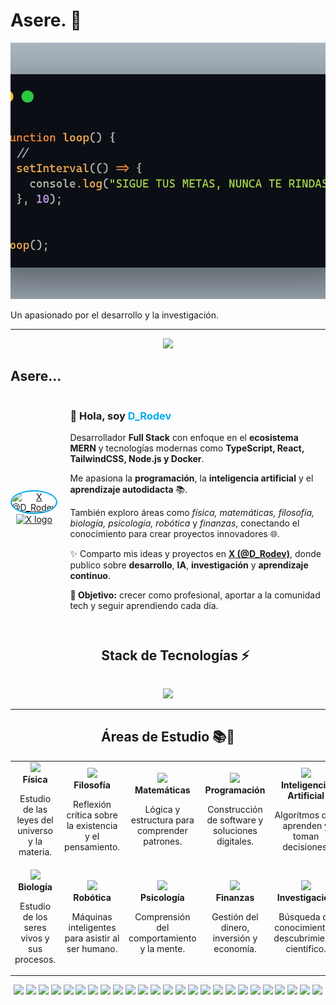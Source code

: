 <h1>Asere. 👋</h1>
<p align="center">
  <img src="https://raw.githubusercontent.com/D-ROdev/D-ROdev/main/assets/fondoX.png" 
       alt="Mi Banner" 
       style="width:100%; height:410px; object-fit:cover;" />
</p>


<p>Un apasionado por el desarrollo y la investigación.</p>
<hr/>

<p align="center">
  <a href="https://github.com/DenverCoder1/readme-typing-svg">
    <img src="https://readme-typing-svg.herokuapp.com?font=Time+New+Roman&color=cyan&size=25&center=true&vCenter=true&width=600&height=100&lines=Desarrollador+Full+Stack,;Desarrollo+en+el+stack+MERN,;Estudiante+Autodidacta">
  </a>
</p>


<h2>Asere...</h2>

<div style="display: flex; align-items: center; gap: 20px;">
  <!-- Imagen de perfil con icono de X -->
  <div style="text-align: center;">
    <a href="https://x.com/D_Rodev" target="_blank">
      <img src="https://pbs.twimg.com/profile_images/1958220332688461825/CiiiOPKY_400x400.jpg" 
           alt="X @D_Rodev" 
           width="160" 
           style="border-radius:50%; border:2px solid #00acee;">
      <br>
      <img src="https://cdn-icons-png.flaticon.com/512/5968/5968830.png" 
           alt="X logo" 
           width="28">
    </a>
  </div>

  <!-- Bio -->
  <div style="max-width: 600px;">
    <h3>👋 Hola, soy <span style="color:#00acee;">D_Rodev</span></h3>
    <p>
      Desarrollador <b>Full Stack</b> con enfoque en el <b>ecosistema MERN</b> y tecnologías modernas como 
      <b>TypeScript, React, TailwindCSS, Node.js y Docker</b>.
    </p>
    <p>
      Me apasiona la <b>programación</b>, la <b>inteligencia artificial</b> y el 
      <b>aprendizaje autodidacta</b> 📚.
    </p>
    <p>
      También exploro áreas como <i>física, matemáticas, filosofía, biología, psicología, robótica</i> y 
      <i>finanzas</i>, conectando el conocimiento para crear proyectos innovadores 🌐.
    </p>
    <p>
      ✨ Comparto mis ideas y proyectos en 
      <a href="https://x.com/D_Rodev" target="_blank"><b>X (@D_Rodev)</b></a>, 
      donde publico sobre <b>desarrollo</b>, <b>IA</b>, <b>investigación</b> y <b>aprendizaje continuo</b>.
    </p>
    <p><b>🚀 Objetivo:</b> crecer como profesional, aportar a la comunidad tech y seguir aprendiendo cada día.</p>
  </div>
</div>


<div id="user-content-toc">
  <ul align="center">
    <summary><h2 style="display: inline-block">Stack de Tecnologías ⚡</h2></summary>
  </ul>
</div>

<!-- tech stack icons -->
<!-- Stack de Tecnologías -->
<p align="center">
  <a href="https://skillicons.dev">
    <img src="https://skillicons.dev/icons?i=js,ts,py,react,html,tailwind,nodejs,express,pandas,mongodb,mysql,postgres,redis,chartjs,aws,bash,docker,kubernetes,firebase,electron,figma,framer,postman,nextjs,linux&perline=13" />
  </a>
</p>
<hr/>

<h2 align="center">Áreas de Estudio 📚🌌</h2>

<table align="center">
  <tr>
    <td align="center" width="200">
      <img src="https://img.icons8.com/fluency/96/physics.png" width="80"/><br>
      <b>Física</b>
      <p>Estudio de las leyes del universo y la materia.</p>
    </td>
    <td align="center" width="200">
      <img src="https://img.icons8.com/fluency/96/open-book.png" width="80"/><br>
      <b>Filosofía</b>
      <p>Reflexión crítica sobre la existencia y el pensamiento.</p>
    </td>
    <td align="center" width="200">
      <img src="https://img.icons8.com/fluency/96/calculator.png" width="80"/><br>
      <b>Matemáticas</b>
      <p>Lógica y estructura para comprender patrones.</p>
    </td>
    <td align="center" width="200">
      <img src="https://img.icons8.com/fluency/96/source-code.png" width="80"/><br>
      <b>Programación</b>
      <p>Construcción de software y soluciones digitales.</p>
    </td>
    <td align="center" width="200">
      <img src="https://img.icons8.com/fluency/96/artificial-intelligence.png" width="80"/><br>
      <b>Inteligencia Artificial</b>
      <p>Algoritmos que aprenden y toman decisiones.</p>
    </td>
  </tr>
  <tr>
    <td align="center" width="200">
      <img src="https://img.icons8.com/fluency/96/microscope.png" width="80"/><br>
      <b>Biología</b>
      <p>Estudio de los seres vivos y sus procesos.</p>
    </td>
    <td align="center" width="200">
      <img src="https://img.icons8.com/fluency/96/robot-2.png" width="80"/><br>
      <b>Robótica</b>
      <p>Máquinas inteligentes para asistir al ser humano.</p>
    </td>
    <td align="center" width="200">
      <img src="https://img.icons8.com/fluency/96/brain.png" width="80"/><br>
      <b>Psicología</b>
      <p>Comprensión del comportamiento y la mente.</p>
    </td>
    <td align="center" width="200">
      <img src="https://img.icons8.com/fluency/96/money-bag.png" width="80"/><br>
      <b>Finanzas</b>
      <p>Gestión del dinero, inversión y economía.</p>
    </td>
    <td align="center" width="200">
      <img src="https://img.icons8.com/fluency/96/test-tube.png" width="80"/><br>
      <b>Investigación</b>
      <p>Búsqueda de conocimiento y descubrimiento científico.</p>
    </td>
  </tr>
</table>
<p align="center">
  <img src="https://img.shields.io/badge/-JavaScript-F7DF1C?style=flat-square&logo=javascript&logoColor=000000" />
  <img src="https://img.shields.io/badge/-TypeScript-3178C6?style=flat-square&logo=typescript&logoColor=ffffff" />
  <img src="https://img.shields.io/badge/-Python-3776AB?style=flat-square&logo=python&logoColor=ffffff" />
  <img src="https://img.shields.io/badge/-React-61DAFB?style=flat-square&logo=react&logoColor=000000" />
  <img src="https://img.shields.io/badge/-HTML5-E34F26?style=flat-square&logo=html5&logoColor=ffffff" />
  <img src="https://img.shields.io/badge/-Tailwind_CSS-38B2AC?style=flat-square&logo=tailwind-css&logoColor=ffffff" />
  <img src="https://img.shields.io/badge/-Node.js-339933?style=flat-square&logo=nodedotjs&logoColor=ffffff" />
  <img src="https://img.shields.io/badge/-Express-000000?style=flat-square&logo=express&logoColor=ffffff" />
  <img src="https://img.shields.io/badge/-Pandas-150458?style=flat-square&logo=pandas&logoColor=ffffff" />
  <img src="https://img.shields.io/badge/-MongoDB-47A248?style=flat-square&logo=mongodb&logoColor=ffffff" />
  <img src="https://img.shields.io/badge/-MySQL-4479A1?style=flat-square&logo=mysql&logoColor=ffffff" />
  <img src="https://img.shields.io/badge/-PostgreSQL-4169E1?style=flat-square&logo=postgresql&logoColor=ffffff" />
  <img src="https://img.shields.io/badge/-Redis-DC382D?style=flat-square&logo=redis&logoColor=ffffff" />
  <img src="https://img.shields.io/badge/-Chart.js-FF6384?style=flat-square&logo=chartdotjs&logoColor=ffffff" />
  <img src="https://img.shields.io/badge/-AWS-232F3E?style=flat-square&logo=amazonaws&logoColor=FF9900" />
  <img src="https://img.shields.io/badge/-Bash-4EAA25?style=flat-square&logo=gnubash&logoColor=ffffff" />
  <img src="https://img.shields.io/badge/-Docker-2496ED?style=flat-square&logo=docker&logoColor=ffffff" />
  <img src="https://img.shields.io/badge/-Kubernetes-326CE5?style=flat-square&logo=kubernetes&logoColor=ffffff" />
  <img src="https://img.shields.io/badge/-Firebase-FFCA28?style=flat-square&logo=firebase&logoColor=000000" />
  <img src="https://img.shields.io/badge/-Electron-47848F?style=flat-square&logo=electron&logoColor=ffffff" />
  <img src="https://img.shields.io/badge/-Figma-F24E1E?style=flat-square&logo=figma&logoColor=ffffff" />
  <img src="https://img.shields.io/badge/-Framer-0055FF?style=flat-square&logo=framer&logoColor=ffffff" />
  <img src="https://img.shields.io/badge/-Postman-FF6C37?style=flat-square&logo=postman&logoColor=ffffff" />
  <img src="https://img.shields.io/badge/-Next.js-000000?style=flat-square&logo=nextdotjs&logoColor=ffffff" />
  <img src="https://img.shields.io/badge/-Linux-FCC624?style=flat-square&logo=linux&logoColor=000000" />
</p>
